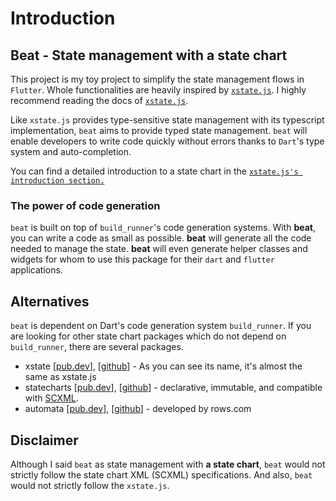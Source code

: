 # Introduction

## Beat - State management with a state chart

This project is my toy project to simplify the state management flows in `Flutter`. Whole functionalities are heavily inspired by [`xstate.js`](https://xstate.js.org/docs/). I highly recommend reading the docs of [`xstate.js`](https://xstate.js.org/docs/).&#x20;

Like `xstate.js` provides type-sensitive state management with its typescript implementation, `beat` aims to provide typed state management. `beat` will enable developers to write code quickly without errors thanks to `Dart`'s type system and auto-completion.&#x20;

You can find a detailed introduction to a state chart in the [`xstate.js's introduction section.`](https://xstate.js.org/docs/guides/introduction-to-state-machines-and-statecharts/#states)

### The power of code generation

`beat` is built on top of `build_runner`'s code generation systems. With **beat**, you can write a code as small as possible. **beat** will generate all the code needed to manage the state. **beat** will even generate helper classes and widgets for whom to use this package for their `dart` and `flutter` applications.&#x20;

## Alternatives

`beat` is dependent on Dart's code generation system `build_runner`. If you are looking for other state chart packages which do not depend on `build_runner`, there are several packages.

* xstate \[[pub.dev](https://pub.dev/packages/xstate)], \[[github](https://github.com/sahandevs/xstate.dart)] - As you can see its name, it's almost the same as xstate.js
* statecharts \[[pub.dev](https://pub.dev/packages/statecharts)], \[[github](https://github.com/sarahec/statecharts)] - declarative, immutable, and compatible with [SCXML](https://www.w3.org/TR/scxml/).
* automata \[[pub.dev](https://pub.dev/packages/automata)], \[[github](https://github.com/rows/automata)] - developed by rows.com

## Disclaimer

Although I said `beat` as state management with **a state chart**, `beat` would not strictly follow the state chart XML (SCXML) specifications. And also, `beat` would not strictly follow the `xstate.js`.
